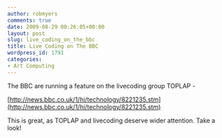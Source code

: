 ```yaml
---
author: robmyers
comments: true
date: 2009-08-29 00:26:05+00:00
layout: post
slug: live_coding_on_the_bbc
title: Live Coding on The BBC
wordpress_id: 1791
categories:
- Art Computing
---
```


The BBC are running a feature on the livecoding group TOPLAP -  
  
[http://news.bbc.co.uk/1/hi/technology/8221235.stm](http://news.bbc.co.uk/1/hi/technology/8221235.stm)  
  
This is great, as TOPLAP and livecoding deserve wider attention. Take a look!  


